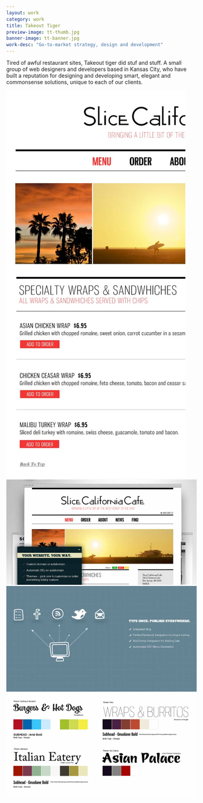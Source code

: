 ```yaml
---
layout: work
category: work
title: Takeout Tiger
preview-image: tt-thumb.jpg
banner-image: tt-banner.jpg
work-desc: "Go-to-market strategy, design and development"
---
```


Tired of awful restaurant sites, Takeout tiger did stuf and stuff. A small group of web designers and developers based in Kansas City, who have built a reputation for designing and developing smart, elegant and commonsense solutions, unique to each of our clients. 


<div class="clearfix work-samples">
<img src=/static/images/work/tt-menu.jpg class=right />
<img src=/static/images/work/tt-1.jpg />
<img src=/static/images/work/tt-2.jpg />
<img src=/static/images/work/tt-3.jpg />

</div>
